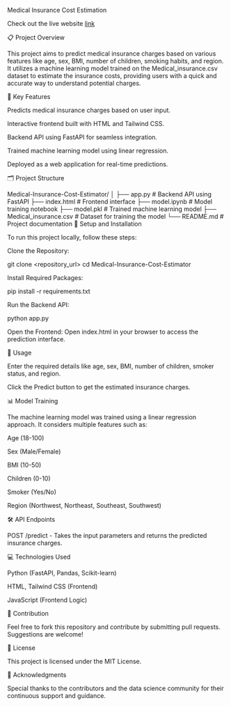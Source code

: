 Medical Insurance Cost Estimation


Check out the live website [link](https://ribhu01.github.io/Medical_expense_predictor/)


📋 Project Overview

This project aims to predict medical insurance charges based on various features like age, sex, BMI, number of children, smoking habits, and region. It utilizes a machine learning model trained on the Medical_insurance.csv dataset to estimate the insurance costs, providing users with a quick and accurate way to understand potential charges.

🎯 Key Features

Predicts medical insurance charges based on user input.

Interactive frontend built with HTML and Tailwind CSS.

Backend API using FastAPI for seamless integration.

Trained machine learning model using linear regression.

Deployed as a web application for real-time predictions.

🗂️ Project Structure

Medical-Insurance-Cost-Estimator/
│
├── app.py               # Backend API using FastAPI
├── index.html           # Frontend interface
├── model.ipynb          # Model training notebook
├── model.pkl            # Trained machine learning model
├── Medical_insurance.csv # Dataset for training the model
└── README.md            # Project documentation
🚀 Setup and Installation

To run this project locally, follow these steps:

Clone the Repository:

git clone <repository_url>
cd Medical-Insurance-Cost-Estimator

Install Required Packages:

pip install -r requirements.txt

Run the Backend API:

python app.py

Open the Frontend:
Open index.html in your browser to access the prediction interface.

📝 Usage

Enter the required details like age, sex, BMI, number of children, smoker status, and region.

Click the Predict button to get the estimated insurance charges.

📊 Model Training

The machine learning model was trained using a linear regression approach. It considers multiple features such as:

Age (18-100)

Sex (Male/Female)

BMI (10-50)

Children (0-10)

Smoker (Yes/No)

Region (Northwest, Northeast, Southeast, Southwest)

🛠️ API Endpoints

POST /predict - Takes the input parameters and returns the predicted insurance charges.

💻 Technologies Used

Python (FastAPI, Pandas, Scikit-learn)

HTML, Tailwind CSS (Frontend)

JavaScript (Frontend Logic)

🤝 Contribution

Feel free to fork this repository and contribute by submitting pull requests. Suggestions are welcome!

📄 License

This project is licensed under the MIT License.

🙏 Acknowledgments

Special thanks to the contributors and the data science community for their continuous support and guidance.
